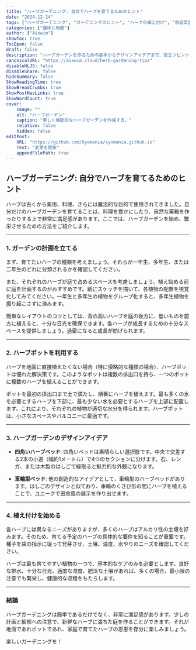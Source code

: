 ```yaml
---
title: "ハーブガーデニング: 自分でハーブを育てるためのヒント"
date: "2024-12-24"
tags: ["ハーブガーデニング", "ガーデニングのヒント", "ハーブの植え付け", "家庭菜園", "オーガニックガーデニング"]
categories: ["趣味と時間"]
author: ["Aixwim"]
showToc: true
TocOpen: false
draft: false
description: "ハーブガーデンを作るための基本からデザインアイデアまで、役立つヒントをご紹介します。"
canonicalURL: "https://aixwim.cloud/herb-gardening-tips"
disableHLJS: false
disableShare: false
hideSummary: false
ShowReadingTime: true
ShowBreadCrumbs: true
ShowPostNavLinks: true
ShowWordCount: true
cover:
    image: ""
    alt: "ハーブガーデン"
    caption: "美しく機能的なハーブガーデンを作成する。"
    relative: false
    hidden: false
editPost:
    URL: "https://github.com/Xyomania/xyomania.github.io"
    Text: "変更を提案"
    appendFilePath: true
---
```


## ハーブガーデニング: 自分でハーブを育てるためのヒント

ハーブは古くから薬用、料理、さらには魔法的な目的で使用されてきました。自分だけのハーブガーデンを育てることは、料理を豊かにしたり、自然な薬箱を作ったりする上で非常に満足感があります。ここでは、ハーブガーデンを始め、繁栄させるための方法をご紹介します。

---

### 1. **ガーデンの計画を立てる**

まず、育てたいハーブの種類を考えましょう。それらが一年生、多年生、または二年生のどれに分類されるかを確認してください。

また、それぞれのハーブが庭で占めるスペースを考慮しましょう。植え始める前に庭を計画するのがおすすめです。紙にスケッチを描いて、各植物の配置を視覚化してみてください。一年生と多年生の植物をグループ化すると、多年生植物を掘り起こさずに済みます。

簡単なレイアウトのコツとしては、背の高いハーブを庭の後方に、低いものを前方に植えると、十分な日光を確保できます。各ハーブが成長するための十分なスペースを提供しましょう。過密になると成長が妨げられます。

---

### 2. **ハーブポットを利用する**

ハーブを地面に直接植えたくない場合（特に侵略的な種類の場合）、ハーブポットは優れた解決策です。このようなポットは複数の排出口を持ち、一つのポットに複数のハーブを植えることができます。

ポットを最初の排出口まで土で満たし、順番にハーブを植えます。最も多くの水を必要とするハーブを下部に、最も少ない水を必要とするハーブを上部に配置します。これにより、それぞれの植物が適切な水分を得られます。ハーブポットは、小さなスペースやバルコニーに最適です。

---

### 3. **ハーブガーデンのデザインアイデア**

- **四角いハーブベッド**: 四角いベッドは素晴らしい選択肢です。中央で交差する2本の小道（幅約1メートル）で4つのセクションに分けます。石、レンガ、または木製のはしごで縁取ると魅力的な外観になります。
  
- **車輪型ベッド**: 他の創造的なアイデアとして、車輪型のハーブベッドがあります。はしごのデザインと似ており、車輪のくさび形の間にハーブを植えることで、ユニークで田舎風の展示を作り出せます。

---

### 4. **植え付けを始める**

各ハーブには異なるニーズがありますが、多くのハーブはアルカリ性の土壌を好みます。そのため、育てる予定のハーブの具体的な要件を知ることが重要です。種子を袋の指示に従って発芽させ、土壌、温度、水やりのニーズを確認してください。

ハーブは最も育てやすい植物の一つで、基本的なケアのみを必要とします。良好な排水、十分な日光、適度な湿度、肥沃な土壌があれば、多くの場合、最小限の注意でも繁栄し、健康的な収穫をもたらします。

---

### 結論

ハーブガーデニングは簡単であるだけでなく、非常に満足感があります。少しの計画と細部への注意で、新鮮なハーブに満ちた庭を作ることができます。それが地面であれポットであれ、家庭で育てたハーブの恩恵を存分に楽しみましょう。

楽しいガーデニングを！
